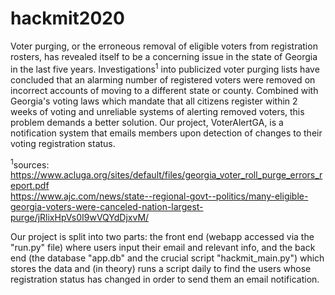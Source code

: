 # hackmit2020
Voter purging, or the erroneous removal of eligible voters from registration rosters, has revealed itself to be a concerning issue in the state of Georgia in the last five years. Investigations<sup>1</sup> into publicized voter purging lists have concluded that an alarming number of registered voters were removed on incorrect accounts of moving to a different state or county. Combined with Georgia's voting laws which mandate that all citizens register within 2 weeks of voting and unreliable systems of alerting removed voters, this problem demands a better solution. Our project, VoterAlertGA, is a notification system that emails members upon detection of changes to their voting registration status.

<sup>1</sup>sources:
<br>https://www.acluga.org/sites/default/files/georgia_voter_roll_purge_errors_report.pdf
<br>https://www.ajc.com/news/state--regional-govt--politics/many-eligible-georgia-voters-were-canceled-nation-largest-purge/jRlixHpVs0I9wVQYdDjxvM/

Our project is split into two parts: the front end (webapp accessed via the "run.py" file) where users input their email and relevant info, and the back end (the database "app.db" and the crucial script "hackmit_main.py") which stores the data and (in theory) runs a script daily to find the users whose registration status has changed in order to send them an email notification. 
